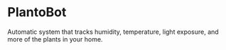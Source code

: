 # PlantoBot
Automatic system that tracks humidity, temperature, light exposure, and more of the plants in your home. 
